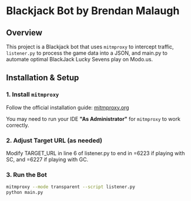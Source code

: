 # Blackjack Bot by Brendan Malaugh

## Overview
This project is a Blackjack bot that uses `mitmproxy` to intercept traffic, `listener.py` to process the game data into a JSON, and main.py to automate optimal BlackJack Lucky Sevens play on Modo.us.

## Installation & Setup

### 1. Install `mitmproxy`
Follow the official installation guide: [mitmproxy.org](https://mitmproxy.org/)

You may need to run your IDE **"As Administrator"** for `mitmproxy` to work correctly.

### 2. Adjust Target URL (as needed)
Modify TARGET_URL in line 6 of listener.py to end in =6223 if playing with SC, and =6227 if playing with GC.

### 3. Run the Bot

```bash
mitmproxy --mode transparent --script listener.py
python main.py
